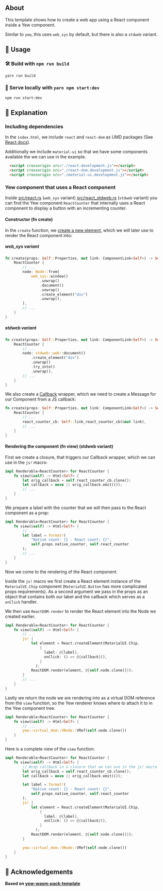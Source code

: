 ## About

This template shows how to create a web app using a React component inside a Yew component.

Similar to `yew`, this uses `web_sys` by default, but there is also a `stdweb` variant.

## 🚴 Usage

### 🛠️ Build with `npm run build`

```
yarn run build
```

### 🔬 Serve locally with `yarn npm start:dev`

```
npm run start:dev
```

## 🔎 Explanation

### Including dependencies

In the `index.html`, we include `react` and `react-dom` as UMD packages (See [React docs](https://reactjs.org/docs/cdn-links.html)).

Additionally we include `material-ui` so that we have some components available the we can use in the example.

```html
  <script crossorigin src="./react.development.js"></script>
  <script crossorigin src="./react-dom.development.js"></script>
  <script crossorigin src="./material-ui.development.js"></script>
```

### Yew component that uses a React component

Inside [src/react.rs](./src/react.rs) (`web_sys` variant) [src/react_stdweb.rs](./src/react_stdweb.rs) (`stdweb` variant) you can find the Yew component `ReactCounter` that internally uses a React component to display a button with an incrementing counter.

#### Constructor (fn create)

In the `create` function, we [create a new element](https://docs.rs/stdweb/0.4.18/stdweb/web/struct.Document.html#method.create_element), which we will later use to render the React component into:

##### web_sys variant
```rust
fn create(props: Self::Properties, mut link: ComponentLink<Self>) -> Self {
    ReactCounter {
        // ...
        node: Node::from(
            web_sys::window()
                .unwrap()
                .document()
                .unwrap()
                .create_element("div")
                .unwrap(),
        ),
        // ...
    }
}
```

##### stdweb variant
```rust
fn create(props: Self::Properties, mut link: ComponentLink<Self>) -> Self {
    ReactCounter {
        // ...
        node: stdweb::web::document()
            .create_element("div")
            .unwrap()
            .try_into()
            .unwrap(),
        // ...
    }
}
```

We also create a [Callback](https://docs.rs/yew/0.16.0/yew/callback/struct.Callback.html) wrapper, which we need to create a Message for our Component from a JS callback:

```rust
fn create(props: Self::Properties, mut link: ComponentLink<Self>) -> Self {
    ReactCounter {
        // ...
        react_counter_cb: Self::link_react_counter_cb(&mut link),
        // ...
    }
}
```

#### Rendering the component (fn view) (stdweb variant)

First we create a closure, that triggers our Callback wrapper, which we can use in the `js!` macro:
```rust
impl Renderable<ReactCounter> for ReactCounter {
    fn view(&self) -> Html<Self> {
        let orig_callback = self.react_counter_cb.clone();
        let callback = move || orig_callback.emit(());
        // ...
    }
}
```

We prepare a label with the counter that we will then pass to the React component as a prop:

```rust
impl Renderable<ReactCounter> for ReactCounter {
    fn view(&self) -> Html<Self> {
        // ...
        let label = format!(
            "Native count: {} - React count: {}",
            self.props.native_counter, self.react_counter
        );
        // ...
    }
}
```

Now we come to the rendering of the React component.

Inside the `js!` macro we first create a React element instance of the `MaterialUI.Chip` component (`MaterialUI.Button` has more complicated props requirements).
As a second argument we pass in the props as an object that contains both our label and the callback which serves as a `onClick` handler.

We then use `ReactDOM.render` to render the React element into the Node we created earlier.

```rust
impl Renderable<ReactCounter> for ReactCounter {
    fn view(&self) -> Html<Self> {
        // ...
        js! {
            let element = React.createElement(MaterialUI.Chip,
                {
                  label: @{label},
                  onClick: () => @{callback}(),
                }
              );
            ReactDOM.render(element, @{self.node.clone()});
        }
        // ...
    }
}
```

Lastly we return the node we are rendering into as a virtual DOM reference from the `view` function, so the Yew renderer knows where to attach it to in the Yew component tree.

```rust
impl Renderable<ReactCounter> for ReactCounter {
    fn view(&self) -> Html<Self> {
        // ...
        yew::virtual_dom::VNode::VRef(self.node.clone())
    }
}
```

Here is a complete view of the `view` function:

```rust
impl Renderable<ReactCounter> for ReactCounter {
    fn view(&self) -> Html<Self> {
        // Wrap callback in a closure that we can use in the js! macro
        let orig_callback = self.react_counter_cb.clone();
        let callback = move || orig_callback.emit(());

        let label = format!(
            "Native count: {} - React count: {}",
            self.props.native_counter, self.react_counter
        );
        js! {
            let element = React.createElement(MaterialUI.Chip,
                {
                  label: @{label},
                  onClick: () => @{callback}(),
                }
              );
            ReactDOM.render(element, @{self.node.clone()});
        }

        yew::virtual_dom::VNode::VRef(self.node.clone())
    }
}
```

## 🙏 Acknowledgements

**Based on [yew-wasm-pack-template](https://github.com/yewstack/yew-wasm-pack-template)**

